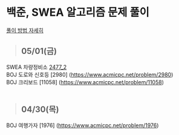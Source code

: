 # 백준, SWEA 알고리즘 문제 풀이 
[풀이 방법 자세히](https://jayrightthere.tistory.com/)

>## 05/01(금)
SWEA 차량정비소 [2477_2](https://swexpertacademy.com/main/code/problem/problemDetail.do?contestProbId=AV6c6bgaIuoDFAXy) 
<br>
BOJ 도로와 신호등 [2980] (https://www.acmicpc.net/problem/2980)
<br>
BOJ 크리보드 [11058] (https://www.acmicpc.net/problem/11058)
<br>
<br>
>## 04/30(목)
BOJ 여행가자 [1976] (https://www.acmicpc.net/problem/1976)
<br>

